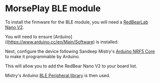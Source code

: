 # MorsePlay BLE module

To install the firmware for the BLE module, you will need a [RedBearLab Nano V2](https://www.seeedstudio.com/RedBear-BLE-Nano-Kit-V2--p-2836.html).

You will need to ensure [Arduino]((https://www.arduino.cc/en/Main/Software) is installed.

Next, configure the device following Sandeep Mistry's [Arduino NRF5 Core](https://github.com/sandeepmistry/arduino-nRF5) to make it programmable by Arduino.

This will allow you to add the RedBear Nano V2 to your board list.

Mistry's Arduino [BLE Peripheral library](https://github.com/sandeepmistry/arduino-BLEPeripheral) is then used.
